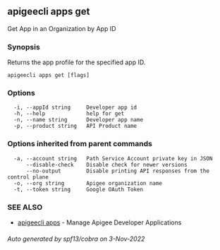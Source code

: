 ## apigeecli apps get

Get App in an Organization by App ID

### Synopsis

Returns the app profile for the specified app ID.

```
apigeecli apps get [flags]
```

### Options

```
  -i, --appId string     Developer app id
  -h, --help             help for get
  -n, --name string      Developer app name
  -p, --product string   API Product name
```

### Options inherited from parent commands

```
  -a, --account string   Path Service Account private key in JSON
      --disable-check    Disable check for newer versions
      --no-output        Disable printing API responses from the control plane
  -o, --org string       Apigee organization name
  -t, --token string     Google OAuth Token
```

### SEE ALSO

* [apigeecli apps](apigeecli_apps.md)	 - Manage Apigee Developer Applications

###### Auto generated by spf13/cobra on 3-Nov-2022
